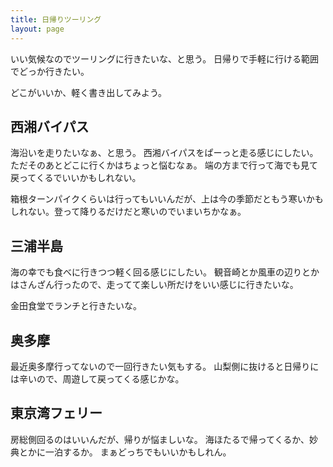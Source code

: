 ```yaml
---
title: 日帰りツーリング
layout: page
---
```


いい気候なのでツーリングに行きたいな、と思う。
日帰りで手軽に行ける範囲でどっか行きたい。

どこがいいか、軽く書き出してみよう。

## 西湘バイパス

海沿いを走りたいなぁ、と思う。
西湘バイパスをぱーっと走る感じにしたい。
ただそのあとどこに行くかはちょっと悩むなぁ。
端の方まで行って海でも見て戻ってくるでいいかもしれない。

箱根ターンパイクくらいは行ってもいいんだが、上は今の季節だともう寒いかもしれない。登って降りるだけだと寒いのでいまいちかなぁ。

## 三浦半島

海の幸でも食べに行きつつ軽く回る感じにしたい。
観音崎とか風車の辺りとかはさんざん行ったので、走ってて楽しい所だけをいい感じに行きたいな。

金田食堂でランチと行きたいな。

## 奥多摩



最近奥多摩行ってないので一回行きたい気もする。
山梨側に抜けると日帰りには辛いので、周遊して戻ってくる感じかな。

## 東京湾フェリー

房総側回るのはいいんだが、帰りが悩ましいな。
海ほたるで帰ってくるか、妙典とかに一泊するか。
まぁどっちでもいいかもしれん。